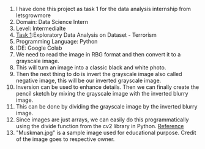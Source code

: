 1. I have done this project as task 1 for the data analysis internship from letsgrowmore
2. Domain: Data Science Intern 
3. Level: Intermedialte
4. [Task 1](https://www.canva.com/design/DAEjrwWV35w/-gxHUkJMO1Zr4pYVVpOYcg/view?utm_content=DAEjrwWV35w&utm_campaign=designshare&utm_medium=link&utm_source=sharebutton#11):Exploratory Data Analysis on Dataset - Terrorism
5. Programming Language: Python
6. IDE: Google Colab
7. We need to read the image in RBG format and then convert it to a grayscale image.
8. This will turn an image into a classic black and white photo.
9. Then the next thing to do is invert the grayscale image also called negative image, this will be our inverted grayscale image.
10. Inversion can be used to enhance details. Then we can finally create the pencil sketch by mixing the grayscale image with the inverted blurry image.
11. This can be done by dividing the grayscale image by the inverted blurry image.
12. Since images are just arrays, we can easily do this programmatically using the divide function from the cv2 library in Python. [Reference](https://thecleverprogrammer.com/2020/09/30/pencil-sketch-with-python/)
13. "Muskman.jpg" is a sample image used for educational purpose. Credit of the image goes to respective owner.
